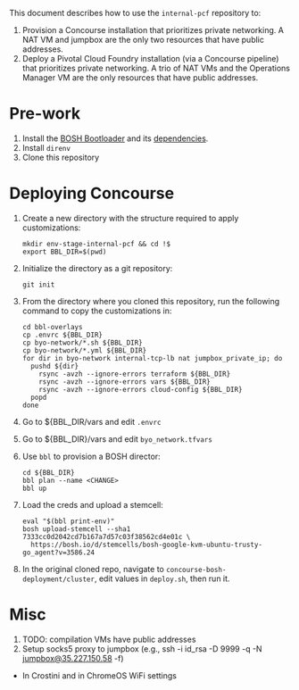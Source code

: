 This document describes how to use the `internal-pcf` repository to:
1. Provision a Concourse installation that prioritizes private networking. A NAT VM and jumpbox are the only two resources that have public addresses.
1. Deploy a Pivotal Cloud Foundry installation (via a Concourse pipeline) that prioritizes private networking. A trio of NAT VMs and the Operations Manager VM are the only resources that have public addresses.

# Pre-work
1. Install the [BOSH Bootloader](https://github.com/cloudfoundry/bosh-bootloader) and its [dependencies](https://github.com/cloudfoundry/bosh-bootloader#install-dependencies).
1. Install `direnv`
1. Clone this repository

# Deploying Concourse
1. Create a new directory with the structure required to apply customizations:

    ```
    mkdir env-stage-internal-pcf && cd !$
    export BBL_DIR=$(pwd)
    ```

1. Initialize the directory as a git repository:

    ```
    git init
    ```

1. From the directory where you cloned this repository, run the following command to copy the customizations in:

    ```
    cd bbl-overlays
    cp .envrc ${BBL_DIR}
    cp byo-network/*.sh ${BBL_DIR}
    cp byo-network/*.yml ${BBL_DIR}
    for dir in byo-network internal-tcp-lb nat jumpbox_private_ip; do
      pushd ${dir}
        rsync -avzh --ignore-errors terraform ${BBL_DIR}
        rsync -avzh --ignore-errors vars ${BBL_DIR}
        rsync -avzh --ignore-errors cloud-config ${BBL_DIR}
      popd
    done
    ```

1. Go to ${BBL_DIR/vars and edit `.envrc`

1. Go to ${BBL_DIR}/vars and edit `byo_network.tfvars`

1. Use `bbl` to provision a BOSH director:

    ```
    cd ${BBL_DIR}
    bbl plan --name <CHANGE>
    bbl up
    ```

1. Load the creds and upload a stemcell:

    ```
    eval "$(bbl print-env)"
    bosh upload-stemcell --sha1 7333cc0d2042cd7b167a7d57c03f38562cd4e01c \
      https://bosh.io/d/stemcells/bosh-google-kvm-ubuntu-trusty-go_agent?v=3586.24
    ```

1. In the original cloned repo, navigate to `concourse-bosh-deployment/cluster`, edit <CHANGE> values in `deploy.sh`, then run it.

# Misc
1. TODO: compilation VMs have public addresses
1. Setup socks5 proxy to jumpbox (e.g., ssh -i id_rsa -D 9999 -q -N jumpbox@35.227.150.58 -f)
  * In Crostini and in ChromeOS WiFi settings
